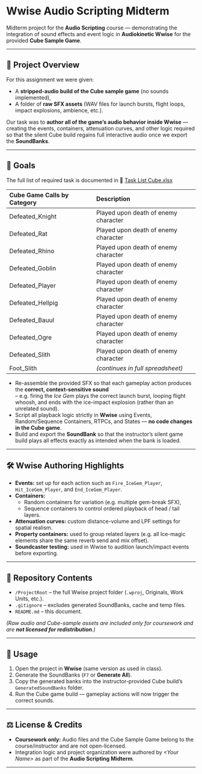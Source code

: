 # Wwise Audio Scripting Midterm
Midterm project for the **Audio Scripting** course — demonstrating the integration of sound effects and event logic in **Audiokinetic Wwise** for the provided **Cube Sample Game**.

---

## 📜 Project Overview
For this assignment we were given:
- A **stripped-audio build of the Cube sample game** (no sounds implemented),
- A folder of **raw SFX assets** (WAV files for launch bursts, flight loops, impact explosions, ambience, etc.).

Our task was to **author all of the game’s audio behavior inside Wwise** — creating the events, containers, attenuation curves, and other logic required so that the silent Cube build regains full interactive audio once we export the **SoundBanks**.

---

## 🎯 Goals
The full list of required task is documented in
📄 [Task List Cube.xlsx](./Task%20List%20Cube.xlsx)

| Cube Game Calls by Category | Description                          |
| :-------------------------- | :----------------------------------- |
| Defeated_Knight             | Played upon death of enemy character |
| Defeated_Rat                | Played upon death of enemy character |
| Defeated_Rhino              | Played upon death of enemy character |
| Defeated_Goblin             | Played upon death of enemy character |
| Defeated_Player             | Played upon death of enemy character |
| Defeated_Hellpig            | Played upon death of enemy character |
| Defeated_Bauul              | Played upon death of enemy character |
| Defeated_Ogre               | Played upon death of enemy character |
| Defeated_Slith              | Played upon death of enemy character |
| Foot_Slith                  | *(continues in full spreadsheet)*    |

- Re-assemble the provided SFX so that each gameplay action produces the **correct, context-sensitive sound**  
  – e.g. firing the *Ice Gem* plays the correct launch burst, looping flight whoosh, and ends with the ice-impact explosion (rather than an unrelated sound).  
- Script all playback logic strictly in **Wwise** using Events, Random/Sequence Containers, RTPCs, and States — **no code changes in the Cube game**.
- Build and export the **SoundBank** so that the instructor’s silent game build plays all effects exactly as intended when the bank is loaded.

---

## 🛠️ Wwise Authoring Highlights
- **Events:** set up for each action such as `Fire_IceGem_Player`, `Hit_IceGem_Player`, and `End_IceGem_Player`.
- **Containers:**  
  - Random containers for variation (e.g. multiple gem-break SFX),  
  - Sequence containers to control ordered playback of head / tail layers.  
- **Attenuation curves:** custom distance-volume and LPF settings for spatial realism.  
- **Property containers:** used to group related layers (e.g. all Ice-magic elements share the same reverb send and mix offset).
- **Soundcaster testing:** used in Wwise to audition launch/impact events before exporting.

---

## 📂 Repository Contents
- `/ProjectRoot` – the full Wwise project folder (`.wproj`, Originals, Work Units, etc.).  
- `.gitignore` – excludes generated SoundBanks, cache and temp files.  
- `README.md` – this document.

*(Raw audio and Cube-sample assets are included only for coursework and are **not licensed for redistribution**.)*

---

## 🚀 Usage
1. Open the project in **Wwise** (same version as used in class).  
2. Generate the SoundBanks (`F7` or **Generate All**).  
3. Copy the generated banks into the instructor-provided Cube build’s `GeneratedSoundBanks` folder.  
4. Run the Cube game build — gameplay actions will now trigger the correct sounds.

---

## ⚖️ License & Credits
- **Coursework only:** Audio files and the Cube Sample Game belong to the course/instructor and are not open-licensed.  
- Integration logic and project organization were authored by *\<Your Name\>* as part of the **Audio Scripting Midterm**.

---

